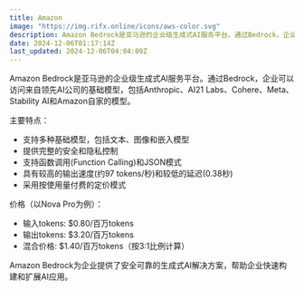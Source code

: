 ```yaml
---
title: Amazon
image: "https://img.rifx.online/icons/aws-color.svg"
description: Amazon Bedrock是亚马逊的企业级生成式AI服务平台。通过Bedrock，企业可以访问来自领先AI公司的基础模型，包括Anthropic、AI21 Labs、Cohere、Meta、Stability AI和Amazon自家的模型。 主要特点： - 支持多种基础模型，包括文本、图像和嵌入模型 - 提供完整的安全和隐私控制 - 支持函数调用(Function Calling)和JSON模式 - 具有较高的输出速度(约97 tokens/秒)和较低的延迟(0.38秒) - 采用按使用量付费的定价模式 价格（以Nova Pro为例）： - 输入tokens: $0.80/百万tokens - 输出tokens: $3.20/百万tokens - 混合价格: $1.40/百万tokens（按3:1比例计算） Amazon Bedrock为企业提供了安全可靠的生成式AI解决方案，帮助企业快速构建和扩展AI应用。
date: 2024-12-06T01:17:14Z
last_updated: 2024-12-06T04:04:09Z
---
```


Amazon Bedrock是亚马逊的企业级生成式AI服务平台。通过Bedrock，企业可以访问来自领先AI公司的基础模型，包括Anthropic、AI21 Labs、Cohere、Meta、Stability AI和Amazon自家的模型。

主要特点：
- 支持多种基础模型，包括文本、图像和嵌入模型
- 提供完整的安全和隐私控制
- 支持函数调用(Function Calling)和JSON模式
- 具有较高的输出速度(约97 tokens/秒)和较低的延迟(0.38秒)
- 采用按使用量付费的定价模式

价格（以Nova Pro为例）：
- 输入tokens: $0.80/百万tokens
- 输出tokens: $3.20/百万tokens
- 混合价格: $1.40/百万tokens（按3:1比例计算）

Amazon Bedrock为企业提供了安全可靠的生成式AI解决方案，帮助企业快速构建和扩展AI应用。

